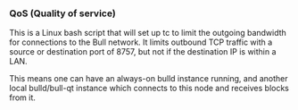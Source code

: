 ### QoS (Quality of service) ###

This is a Linux bash script that will set up tc to limit the outgoing bandwidth for connections to the Bull network. It limits outbound TCP traffic with a source or destination port of 8757, but not if the destination IP is within a LAN.

This means one can have an always-on bulld instance running, and another local bulld/bull-qt instance which connects to this node and receives blocks from it.
